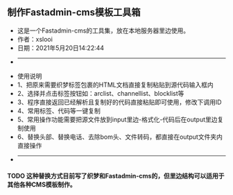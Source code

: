 ## 制作Fastadmin-cms模板工具箱


 * 这是一个Fastadmin-cms的工具集，放在本地服务器里边使用。
 * 作者：xslooi
 * 日期：2021年5月20日14:22:44
 * ---------------------------------------------------------
 * 使用说明
 * 1、把原来需要织梦标签包裹的HTML文档直接复制粘贴到源代码输入框内
 * 2、选择并点击标签按钮如：arclist、channellist、blocklist等
 * 3、程序直接返回已经解析且复制好的代码直接粘贴即可使用，修改下调用ID
 * 4、常用标签、代码等一键复制
 * 5、常用操作功能需要把源文件放到input里边-格式化-代码后在output里边复制使用
 * 6、替换头部、替换电话、去除bom头、文件转码，都直接在output文件夹内直接操作
 * ---------------------------------------------------------

#### TODO 这种替换方式目前写了织梦和Fastadmin-cms的，但里边结构可以适用于其他各种CMS模板制作。
